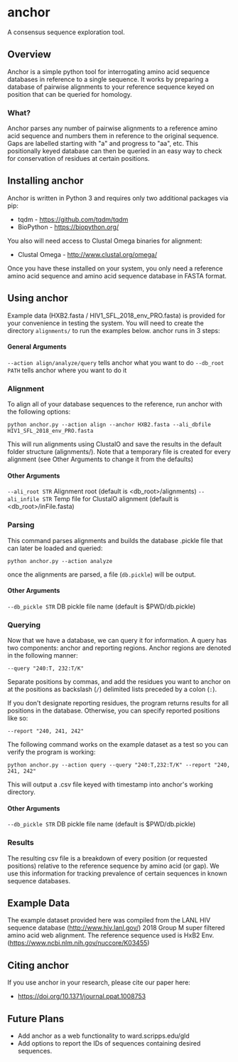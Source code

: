 # anchor
A consensus sequence exploration tool.

## Overview
Anchor is a simple python tool for interrogating amino acid sequence databases in reference to a single sequence.  It works by preparing a database of pairwise alignments to your reference sequence keyed on position that can be queried for homology.

### What?

Anchor parses any number of pairwise alignments to a reference amino acid sequence and numbers them in reference to the original sequence.  Gaps are labelled starting with "a" and progress to "aa", etc.  This positionally keyed database can then be queried in an easy way to check for conservation of residues at certain positions.

## Installing anchor
Anchor is written in Python 3 and requires only two additional packages via pip:

- tqdm - https://github.com/tqdm/tqdm
- BioPython - https://biopython.org/

You also will need access to Clustal Omega binaries for alignment:

- Clustal Omega - http://www.clustal.org/omega/

Once you have these installed on your system, you only need a reference amino acid sequence and amino acid sequence database in FASTA format.

## Using anchor
Example data (HXB2.fasta / HIV1_SFL_2018_env_PRO.fasta) is provided for your convenience in testing the system.  You will need to create the directory `alignments/` to run the examples below.  anchor runs in 3 steps:

#### General Arguments 
`--action align/analyze/query` tells anchor what you want to do
`--db_root PATH` tells anchor where you want to do it

### Alignment
To align all of your database sequences to the reference, run anchor with the following options:

`python anchor.py --action align --anchor HXB2.fasta --ali_dbfile HIV1_SFL_2018_env_PRO.fasta`

This will run alignments using ClustalO and save the results in the default folder structure (alignments/).  Note that a temporary file is created for every alignment (see Other Arguments to change it from the defaults)

#### Other Arguments
`--ali_root STR` Alignment root (default is <db_root>/alignments)
`--ali_infile STR` Temp file for ClustalO alignment (default is <db_root>/inFile.fasta)


### Parsing
This command parses alignments and builds the database .pickle file that can later be loaded and queried:

`python anchor.py --action analyze`

once the alignments are parsed, a file (`db.pickle`) will be output.

#### Other Arguments
`--db_pickle STR` DB pickle file name (default is $PWD/db.pickle)

### Querying
Now that we have a database, we can query it for information.  A query has two components:  anchor and reporting regions.  Anchor regions are denoted in the following manner:

`--query "240:T, 232:T/K"`

Separate positions by commas, and add the residues you want to anchor on at the positions as backslash (`/`) delimited lists preceded by a colon (`:`).

If you don't designate reporting residues, the program returns results for all positions in the database.  Otherwise, you can specify reported positions like so:

`--report "240, 241, 242"`

The following command works on the example dataset as a test so you can verify the program is working:

`python anchor.py --action query --query "240:T,232:T/K" --report "240, 241, 242"`

This will output a .csv file keyed with timestamp into anchor's working directory.

#### Other Arguments
`--db_pickle STR` DB pickle file name (default is $PWD/db.pickle)

### Results
The resulting csv file is a breakdown of every position (or requested positions) relative to the reference sequence by amino acid (or gap).  We use this information for tracking prevalence of certain sequences in known sequence databases.

## Example Data
The example dataset provided here was compiled from the LANL HIV sequence database (http://www.hiv.lanl.gov/) 2018 Group M super filtered amino acid web alignment.  The reference sequence used is HxB2 Env. (https://www.ncbi.nlm.nih.gov/nuccore/K03455)

## Citing anchor
If you use anchor in your research, please cite our paper here:

- https://doi.org/10.1371/journal.ppat.1008753

## Future Plans
- Add anchor as a web functionality to ward.scripps.edu/gld
- Add options to report the IDs of sequences containing desired sequences.
